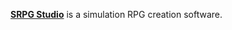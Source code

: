 [**SRPG Studio**](https://srpgstudio.com/english/index.html) is a simulation RPG creation software.
